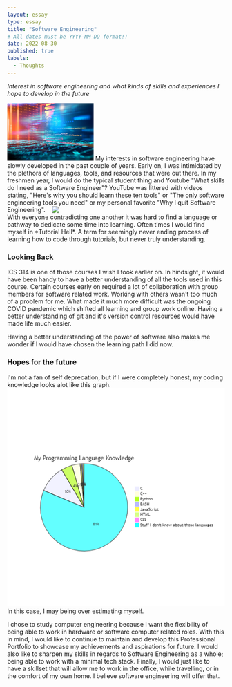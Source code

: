 ```yaml
---
layout: essay
type: essay
title: "Software Engineering"
# All dates must be YYYY-MM-DD format!!
date: 2022-08-30
published: true
labels:
  - Thoughts
---
```

*Interest in software engineering and what kinds of skills and experiences I hope to develop in the future*
<div>
<img width="200px" class="rounded float-start pe-4" src="../img/softeng/softeng.jpg">
My interests in software engineering have slowly developed in the past couple of years. Early on, I was intimidated by the plethora of languages, tools, and resources that were out there. In my freshmen year, I would do the typical student thing and Youtube "What skills do I need as a Software Engineer"? YouTube was littered with videos stating, "Here's why you should learn these ten tools" or "The only software engineering tools you need" or my personal favorite "Why I quit Software Engineering". 


<img width="400px" class="text-center pre-4" src="https://media.giphy.com/media/QvMlVkJ3XSSj9cOxDM/giphy.gif" style="float:right;">
With everyone contradicting one another it was hard to find a language or pathway to dedicate some time into learning. Often times I would find myself in *Tutorial Hell*. A term for seemingly never ending process of learning how to code through tutorials, but never truly understanding. 
</div>


### Looking Back
ICS 314 is one of those courses I wish I took earlier on. In hindsight, it would have been handy to have a better understanding of all the tools used in this course. Certain courses early on required a lot of collaboration with group members for software related work. Working with others wasn't too much of a problem for me. What made it much more difficult was the ongoing COVID pandemic which shifted all learning and group work online. Having a better understanding of git and it's version control resources would have made life much easier. 

Having a better understanding of the power of software also makes me wonder if I would have chosen the learning path I did now.

### Hopes for the future

<div>
I'm not a fan of self deprecation, but if I were completely honest, my coding knowledge looks alot like this graph.
<img width="600px" class="img-fluid" src="../img/me-p-skills.png">
</div>
In this case, I may being over estimating myself.

I chose to study computer engineering because I want the flexibility of being able to work in hardware or software computer related roles. With this in mind, I would like to continue to maintain and develop this Professional Portfolio to showcase my achievements and aspirations for future. I would also like to sharpen my skills in regards to Software Engineering as a whole; being able to work with a minimal tech stack. Finally, I would just like to have a skillset that will allow me to work in the office, while travelling, or in the comfort of my own home. I believe software engineering will offer that. 


